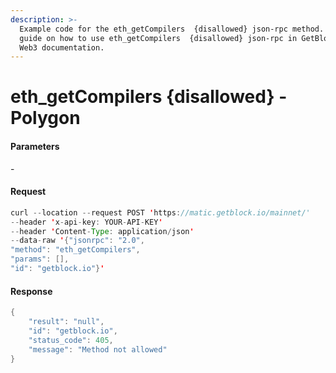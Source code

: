```yaml
---
description: >-
  Example code for the eth_getCompilers  {disallowed} json-rpc method. Сomplete
  guide on how to use eth_getCompilers  {disallowed} json-rpc in GetBlock.io
  Web3 documentation.
---
```


# eth\_getCompilers {disallowed} - Polygon

#### Parameters

\-

#### Request

```java
curl --location --request POST 'https://matic.getblock.io/mainnet/' 
--header 'x-api-key: YOUR-API-KEY' 
--header 'Content-Type: application/json' 
--data-raw '{"jsonrpc": "2.0",
"method": "eth_getCompilers",
"params": [],
"id": "getblock.io"}'
```

#### Response

```java
{
    "result": "null",
    "id": "getblock.io",
    "status_code": 405,
    "message": "Method not allowed"
}
```
